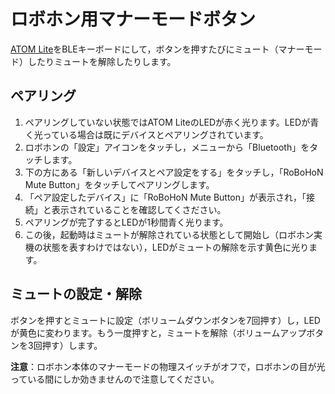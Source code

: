 # ロボホン用マナーモードボタン

[ATOM Lite](https://shop.m5stack.com/collections/m5-atom/products/atom-lite-esp32-development-kit)をBLEキーボードにして，ボタンを押すたびにミュート（マナーモード）したりミュートを解除したりします。

## ペアリング

1. ペアリングしていない状態ではATOM LiteのLEDが赤く光ります。LEDが青く光っている場合は既にデバイスとペアリングされています。
2. ロボホンの「設定」アイコンをタッチし，メニューから「Bluetooth」をタッチします。
3. 下の方にある「新しいデバイスとペア設定をする」をタッチし，「RoBoHoN Mute Button」をタッチしてペアリングします。
4. 「ペア設定したデバイス」に「RoBoHoN Mute Button」が表示され，「接続」と表示されていることを確認してくさださい。
5. ペアリングが完了するとLEDが1秒間青く光ります。
6. この後，起動時はミュートが解除されている状態として開始し（ロボホン実機の状態を表すわけではない），LEDがミュートの解除を示す黄色に光ります。

## ミュートの設定・解除

ボタンを押すとミュートに設定（ボリュームダウンボタンを7回押す）し，LEDが黄色に変わります。もう一度押すと，ミュートを解除（ボリュームアップボタンを3回押す）します。

**注意**：ロボホン本体のマナーモードの物理スイッチがオフで，ロボホンの目が光っている間にしか効きませんので注意してください。



